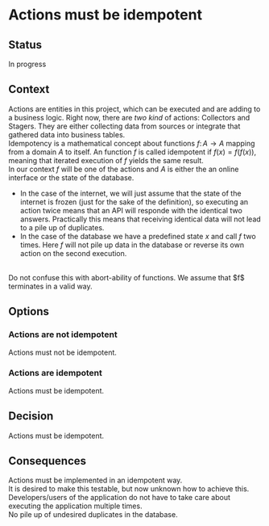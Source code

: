 # Actions must be idempotent

## Status

In progress

## Context

Actions are entities in this project, which can be executed and are adding to a business logic. Right now, there are <i>two kind</i> of actions: Collectors and Stagers. They are either collecting data from sources or integrate that gathered data into business tables.<br/>
Idempotency is a mathematical concept about functions $f\colon A \rightarrow A$ mapping from a domain $A$ to itself. An function $f$ is called idempotent if $f(x) = f(f(x))$, meaning that iterated execution of $f$ yields the same result.</br>
In our context $f$ will be one of the actions and $A$ is either the an online interface or the state of the database.</br>
 - In the case of the internet, we will just assume that the state of the internet is frozen (just for the sake of the definition), so executing an action twice means that an API will responde with the identical two answers. Practically this means that receiving identical data will not lead to a pile up of duplicates.
 - In the case of the database we have a predefined state $x$ and call $f$ two times. Here $f$ will not pile up data in the database or reverse its own action on the second execution.</br>
</br>
Do not confuse this with abort-ability of functions. We assume that $f$ terminates in a valid way.



## Options

### Actions are not idempotent

Actions must not be idempotent.

### Actions are idempotent

Actions must be idempotent.


## Decision

Actions must be idempotent.


## Consequences

Actions must be implemented in an idempotent way.</br>
It is desired to make this testable, but now unknown how to achieve this.</br>
Developers/users of the application do not have to take care about executing the application multiple times.</br>
No pile up of undesired duplicates in the database.</br>
